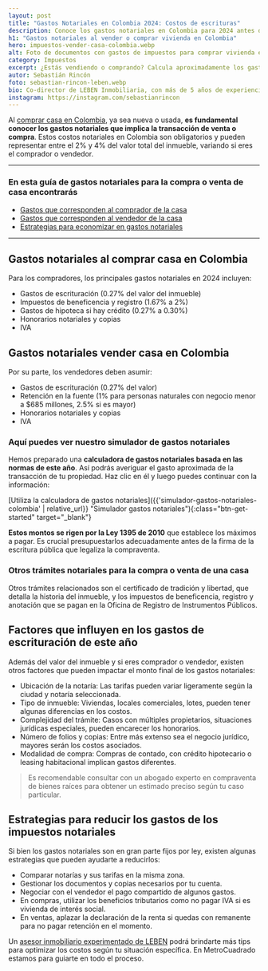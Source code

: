 ```yaml
---
layout: post
title: "Gastos Notariales en Colombia 2024: Costos de escrituras"
description: Conoce los gastos notariales en Colombia para 2024 antes de vender o comprar casa. Simulador de gastos de escrituración, registro, retención, impuestos
h1: "Gastos notariales al vender o comprar vivienda en Colombia"
hero: impuestos-vender-casa-colombia.webp
alt: Foto de documentos con gastos de impuestos para comprar vivienda en Colombia
category: Impuestos
excerpt: ¿Estás vendiendo o comprando? Calcula aproximadamente los gastos notariales de tu vivienda. Costos fijos, variables y tips para pagar menos.
autor: Sebastián Rincón
foto: sebastian-rincon-leben.webp
bio: Co-director de LEBEN Inmobiliaria, con más de 5 años de experiencia en el mercado de propiedades de Fusagasugá. Disfruta compartiendo lo que lo enamora de vivir en esta floreciente ciudad.
instagram: https://instagram.com/sebastianrincon
---
```

Al [comprar casa en Colombia]({{'ventas'|relative_url}}), ya sea nueva o usada, **es fundamental conocer los gastos notariales que implica la transacción de venta o compra**. Estos costos notariales en Colombia son obligatorios y pueden representar entre el 2% y 4% del valor total del inmueble, variando si eres el comprador o vendedor.

-----

### En esta guía de gastos notariales para la compra o venta de casa encontrarás

- [Gastos que corresponden al comprador de la casa](#gastos-notariales-al-comprar-casa-en-colombia)
- [Gastos que corresponden al vendedor de la casa](#gastos-notariales-vender-casa-en-colombia)
- [Estrategias para economizar en gastos notariales](#estrategias-para-reducir-los-gastos-de-los-impuestos-notariales)

-----

## Gastos notariales al comprar casa en Colombia

Para los compradores, los principales gastos notariales en 2024 incluyen:

- Gastos de escrituración (0.27% del valor del inmueble)
- Impuestos de beneficencia y registro (1.67% a 2%)
- Gastos de hipoteca si hay crédito (0.27% a 0.30%)
- Honorarios notariales y copias
- IVA

## Gastos notariales vender casa en Colombia

Por su parte, los vendedores deben asumir:

- Gastos de escrituración (0.27% del valor)
- Retención en la fuente (1% para personas naturales con negocio menor a $685 millones, 2.5% si es mayor)
- Honorarios notariales y copias
- IVA

### Aquí puedes ver nuestro simulador de gastos notariales

Hemos preparado una **calculadora de gastos notariales basada en las normas de este año**. Así podrás averiguar el gasto aproximada de la transacción de tu propiedad. Haz clic en él y luego puedes continuar con la información:

[Utiliza la calculadora de gastos notariales]({{'simulador-gastos-notariales-colombia' | relative_url}} "Simulador gastos notariales"){:class="btn-get-started" target="_blank"}

**Estos montos se rigen por la Ley 1395 de 2010** que establece los máximos a pagar. Es crucial presupuestarlos adecuadamente antes de la firma de la escritura pública que legaliza la compraventa.

### Otros trámites notariales para la compra o venta de una casa

Otros trámites relacionados son el certificado de tradición y libertad, que detalla la historia del inmueble, y los impuestos de beneficencia, registro y anotación que se pagan en la Oficina de Registro de Instrumentos Públicos.

## Factores que influyen en los gastos de escrituración de este año

Además del valor del inmueble y si eres comprador o vendedor, existen otros factores que pueden impactar el monto final de los gastos notariales:

- Ubicación de la notaría: Las tarifas pueden variar ligeramente según la ciudad y notaría seleccionada.
- Tipo de inmueble: Viviendas, locales comerciales, lotes, pueden tener algunas diferencias en los costos.
- Complejidad del trámite: Casos con múltiples propietarios, situaciones jurídicas especiales, pueden encarecer los honorarios.
- Número de folios y copias: Entre más extenso sea el negocio jurídico, mayores serán los costos asociados.
- Modalidad de compra: Compras de contado, con crédito hipotecario o leasing habitacional implican gastos diferentes.

>Es recomendable consultar con un abogado experto en compraventa de bienes raíces para obtener un estimado preciso según tu caso particular.

## Estrategias para reducir los gastos de los impuestos notariales

Si bien los gastos notariales son en gran parte fijos por ley, existen algunas estrategias que pueden ayudarte a reducirlos:

- Comparar notarías y sus tarifas en la misma zona.
- Gestionar los documentos y copias necesarios por tu cuenta.
- Negociar con el vendedor el pago compartido de algunos gastos.
- En compras, utilizar los beneficios tributarios como no pagar IVA si es vivienda de interés social.
- En ventas, aplazar la declaración de la renta si quedas con remanente para no pagar retención en el momento.

Un [asesor inmobiliario experimentado de LEBEN]({{'contacto'|relative_url}}) podrá brindarte más tips para optimizar los costos según tu situación específica. En MetroCuadrado estamos para guiarte en todo el proceso.
